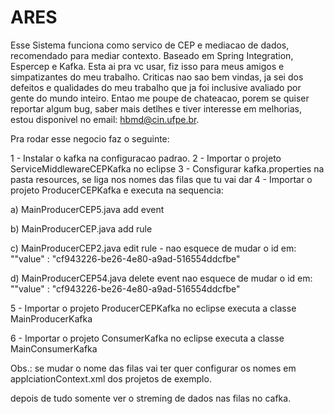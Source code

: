 # ARES

Esse Sistema funciona como servico de CEP e mediacao de dados, recomendado para mediar contexto. Baseado em Spring Integration, Espercep e Kafka. Esta ai pra vc usar, fiz isso para meus amigos e simpatizantes do meu trabalho. Criticas nao sao bem vindas, ja sei dos defeitos e qualidades do meu trabalho que ja foi inclusive avaliado por gente do mundo inteiro. Entao me poupe de chateacao, porem se quiser reportar algum bug, saber mais detlhes e tiver interesse em melhorias, estou disponivel no email: hbmd@cin.ufpe.br. 

Pra rodar esse negocio faz o seguinte: 

1 - Instalar o kafka na configuracao padrao.
2 - Importar o projeto ServiceMiddlewareCEPKafka no eclipse
3 - Consfigurar kafka.properties na pasta resources, se liga nos nomes das filas que tu vai dar
4 - Importar o projeto ProducerCEPKafka e executa na sequencia:

a) MainProducerCEP5.java add event

b) MainProducerCEP.java add rule

c) MainProducerCEP2.java edit rule - nao esquece de mudar o id em: "\"value\" : \"cf943226-be26-4e80-a9ad-516554ddcfbe\"

d) MainProducerCEP54.java delete event nao esquece de mudar o id em: "\"value\" : \"cf943226-be26-4e80-a9ad-516554ddcfbe\"

5 - Importar o projeto ProducerCEPKafka no eclipse executa a classe MainProducerKafka

6 - Importar o projeto ConsumerKafka no eclipse executa a classe MainConsumerKafka

Obs.: se mudar o nome das filas vai ter quer configurar os nomes em applciationContext.xml dos projetos de exemplo.

depois de tudo somente ver o streming de dados nas filas no cafka.
